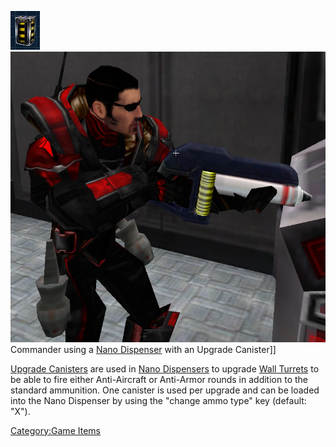 ![Image:UpgradeCanister.png](images/UpgradeCanister.png "fig:Image:UpgradeCanister.png")
![](images/UpgradeCanisterNano.jpg "fig:UpgradeCanisterNano.jpg") Commander
using a [Nano Dispenser](../weapons/Nano_Dispenser.md) with an Upgrade
Canister\]\]

[Upgrade Canisters](Upgrade_Canister.md) are used in [Nano
Dispensers](../weapons/Nano_Dispenser.md) to upgrade [Wall
Turrets](Phalanx.md) to be able to fire either
Anti-Aircraft or Anti-Armor rounds in addition to the standard
ammunition. One canister is used per upgrade and can be loaded into the
Nano Dispenser by using the "change ammo type" key (default: "X").

[Category:Game Items](Category:Game_Items.md)
